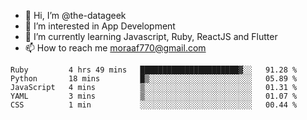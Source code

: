- 👋 Hi, I’m @the-datageek
- 👀 I’m interested in App Development
- 🌱 I’m currently learning Javascript, Ruby, ReactJS and Flutter
- 📫 How to reach me moraaf770@gmail.com

<!---
the-datageek/the-datageek is a ✨ special ✨ repository because its `README.md` (this file) appears on your GitHub profile.
You can click the Preview link to take a look at your changes.
--->
<!--START_SECTION:waka-->

```text
Ruby         4 hrs 49 mins   ██████████████████████▓░░   91.28 %
Python       18 mins         █▒░░░░░░░░░░░░░░░░░░░░░░░   05.89 %
JavaScript   4 mins          ▒░░░░░░░░░░░░░░░░░░░░░░░░   01.31 %
YAML         3 mins          ▒░░░░░░░░░░░░░░░░░░░░░░░░   01.07 %
CSS          1 min           ░░░░░░░░░░░░░░░░░░░░░░░░░   00.44 %
```

<!--END_SECTION:waka-->
